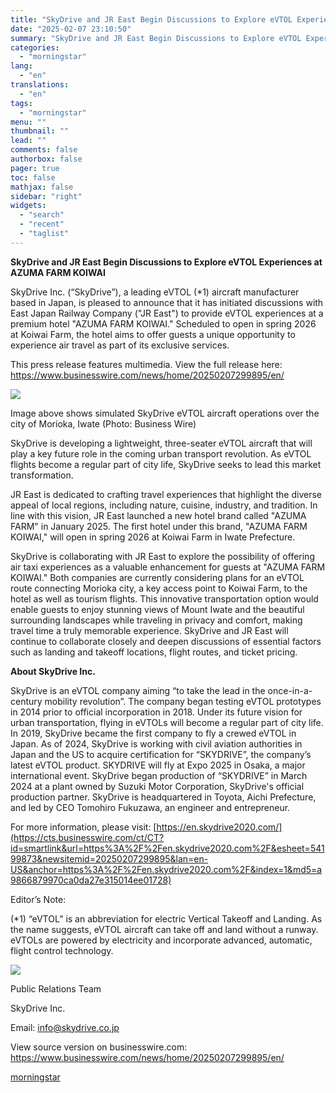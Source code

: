 ```yaml
---
title: "SkyDrive and JR East Begin Discussions to Explore eVTOL Experiences at AZUMA FARM KOIWAI"
date: "2025-02-07 23:10:50"
summary: "SkyDrive and JR East Begin Discussions to Explore eVTOL Experiences at AZUMA FARM KOIWAI SkyDrive Inc. (“SkyDrive”), a leading eVTOL (*1) aircraft manufacturer based in Japan, is pleased to announce that it has initiated discussions with East Japan Railway Company (\"JR East\") to provide eVTOL experiences at a premium hotel..."
categories:
  - "morningstar"
lang:
  - "en"
translations:
  - "en"
tags:
  - "morningstar"
menu: ""
thumbnail: ""
lead: ""
comments: false
authorbox: false
pager: true
toc: false
mathjax: false
sidebar: "right"
widgets:
  - "search"
  - "recent"
  - "taglist"
---
```


**SkyDrive and JR East Begin Discussions to Explore eVTOL Experiences at AZUMA FARM KOIWAI**

SkyDrive Inc. (“SkyDrive”), a leading eVTOL (\*1) aircraft manufacturer based in Japan, is pleased to announce that it has initiated discussions with East Japan Railway Company ("JR East") to provide eVTOL experiences at a premium hotel "AZUMA FARM KOIWAI." Scheduled to open in spring 2026 at Koiwai Farm, the hotel aims to offer guests a unique opportunity to experience air travel as part of its exclusive services.

This press release features multimedia. View the full release here: <https://www.businesswire.com/news/home/20250207299895/en/>

 ![](https://mms.businesswire.com/media/20250207299895/en/2373106/4/JR_East_Morioka_1.jpg)

Image above shows simulated SkyDrive eVTOL aircraft operations over the city of Morioka, Iwate (Photo: Business Wire)

SkyDrive is developing a lightweight, three-seater eVTOL aircraft that will play a key future role in the coming urban transport revolution. As eVTOL flights become a regular part of city life, SkyDrive seeks to lead this market transformation.

JR East is dedicated to crafting travel experiences that highlight the diverse appeal of local regions, including nature, cuisine, industry, and tradition. In line with this vision, JR East launched a new hotel brand called "AZUMA FARM" in January 2025. The first hotel under this brand, "AZUMA FARM KOIWAI," will open in spring 2026 at Koiwai Farm in Iwate Prefecture.

SkyDrive is collaborating with JR East to explore the possibility of offering air taxi experiences as a valuable enhancement for guests at "AZUMA FARM KOIWAI." Both companies are currently considering plans for an eVTOL route connecting Morioka city, a key access point to Koiwai Farm, to the hotel as well as tourism flights. This innovative transportation option would enable guests to enjoy stunning views of Mount Iwate and the beautiful surrounding landscapes while traveling in privacy and comfort, making travel time a truly memorable experience. SkyDrive and JR East will continue to collaborate closely and deepen discussions of essential factors such as landing and takeoff locations, flight routes, and ticket pricing.

**About SkyDrive Inc.**

SkyDrive is an eVTOL company aiming “to take the lead in the once-in-a-century mobility revolution”. The company began testing eVTOL prototypes in 2014 prior to official incorporation in 2018. Under its future vision for urban transportation, flying in eVTOLs will become a regular part of city life. In 2019, SkyDrive became the first company to fly a crewed eVTOL in Japan. As of 2024, SkyDrive is working with civil aviation authorities in Japan and the US to acquire certification for “SKYDRIVE”, the company’s latest eVTOL product. SKYDRIVE will fly at Expo 2025 in Osaka, a major international event. SkyDrive began production of “SKYDRIVE” in March 2024 at a plant owned by Suzuki Motor Corporation, SkyDrive's official production partner. SkyDrive is headquartered in Toyota, Aichi Prefecture, and led by CEO Tomohiro Fukuzawa, an engineer and entrepreneur.
  
For more information, please visit: [https://en.skydrive2020.com/](https://cts.businesswire.com/ct/CT?id=smartlink&url=https%3A%2F%2Fen.skydrive2020.com%2F&esheet=54199873&newsitemid=20250207299895&lan=en-US&anchor=https%3A%2F%2Fen.skydrive2020.com%2F&index=1&md5=a9866879970ca0da27e315014ee01728)

Editor’s Note:
  
(\*1) “eVTOL” is an abbreviation for electric Vertical Takeoff and Landing. As the name suggests, eVTOL aircraft can take off and land without a runway. eVTOLs are powered by electricity and incorporate advanced, automatic, flight control technology.

 ![](https://cts.businesswire.com/ct/CT?id=bwnews&sty=20250207299895r1&sid=mstr3&distro=nx&lang=en)

Public Relations Team
  
SkyDrive Inc.
  
Email: [info@skydrive.co.jp](mailto:info@skydrive.co.jp)

View source version on businesswire.com: <https://www.businesswire.com/news/home/20250207299895/en/>

[morningstar](https://www.morningstar.com/news/business-wire/20250207299895/skydrive-and-jr-east-begin-discussions-to-explore-evtol-experiences-at-azuma-farm-koiwai)
